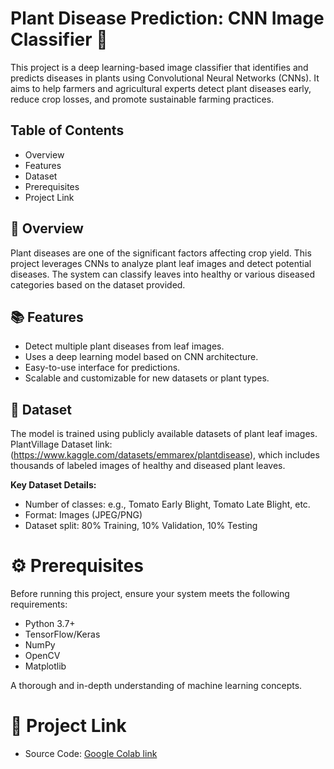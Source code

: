 # Plant Disease Prediction: CNN Image Classifier 🌱

This project is a deep learning-based image classifier that identifies and predicts diseases in plants using Convolutional Neural Networks (CNNs). It aims to help farmers and agricultural experts detect plant diseases early, reduce crop losses, and promote sustainable farming practices.

## Table of Contents

- Overview
- Features
- Dataset
- Prerequisites
- Project Link


##  🌟 Overview

Plant diseases are one of the significant factors affecting crop yield. This project leverages CNNs to analyze plant leaf images and detect potential diseases. The system can classify leaves into healthy or various diseased categories based on the dataset provided.

## 📚 Features

- Detect multiple plant diseases from leaf images.
- Uses a deep learning model based on CNN architecture.
- Easy-to-use interface for predictions.
- Scalable and customizable for new datasets or plant types.

## 📑 Dataset

The model is trained using publicly available datasets of plant leaf images. 
PlantVillage Dataset link:(https://www.kaggle.com/datasets/emmarex/plantdisease), which includes thousands of labeled images of healthy and diseased plant leaves.

**Key Dataset Details:**
- Number of classes: e.g., Tomato Early Blight, Tomato Late Blight, etc.
- Format: Images (JPEG/PNG)
- Dataset split: 80% Training, 10% Validation, 10% Testing

# ⚙️ Prerequisites

Before running this project, ensure your system meets the following requirements:
- Python 3.7+
- TensorFlow/Keras
- NumPy
- OpenCV
- Matplotlib

A thorough and in-depth understanding of machine learning concepts.

# 🔗 Project Link

- Source Code: [Google Colab link](https://drive.google.com/file/d/1mJ01xuUxgu7VvCeE7vsZzhMK5A4TgqCt/view?usp=sharing)




